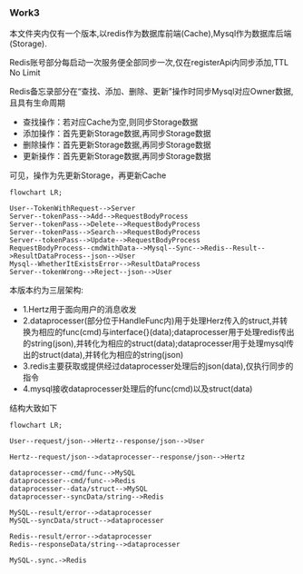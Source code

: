 ### Work3

本文件夹内仅有一个版本,以redis作为数据库前端(Cache),Mysql作为数据库后端(Storage).

Redis账号部分每启动一次服务便全部同步一次,仅在registerApi内同步添加,TTL No Limit

Redis备忘录部分在“查找、添加、删除、更新”操作时同步Mysql对应Owner数据,且具有生命周期

- 查找操作：若对应Cache为空,则同步Storage数据
- 添加操作：首先更新Storage数据,再同步Storage数据
- 删除操作：首先更新Storage数据,再同步Storage数据
- 更新操作：首先更新Storage数据,再同步Storage数据

可见，操作为先更新Storage，再更新Cache

``` mermaid
flowchart LR;

User--TokenWithRequest-->Server
Server--tokenPass-->Add-->RequestBodyProcess
Server--tokenPass-->Delete-->RequestBodyProcess
Server--tokenPass-->Search-->RequestBodyProcess
Server--tokenPass-->Update-->RequestBodyProcess
RequestBodyProcess--cmdWithData-->Mysql--Sync-->Redis--Result-->ResultDataProcess--json-->User
Mysql--WhetherItExistsError-->ResultDataProcess
Server--tokenWrong-->Reject--json-->User

```
本版本约为三层架构:
- 1.Hertz用于面向用户的消息收发
- 2.dataprocesser(部分位于HandleFunc内)用于处理Herz传入的struct,并转换为相应的func(cmd)与interface{}(data);dataprocesser用于处理redis传出的string(json),并转化为相应的struct(data);dataprocesser用于处理mysql传出的struct(data),并转化为相应的string(json)
- 3.redis主要获取或提供经过dataprocesser处理后的json(data),仅执行同步的指令
- 4.mysql接收dataprocesser处理后的func(cmd)以及struct(data)

结构大致如下

```mermaid
flowchart LR;

User--request/json-->Hertz--response/json-->User

Hertz--request/json-->dataprocesser--response/json-->Hertz

dataprocesser--cmd/func-->MySQL
dataprocesser--cmd/func-->Redis
dataprocesser--data/struct-->MySQL
dataprocesser--syncData/string-->Redis

MySQL--result/error-->dataprocesser
MySQL--syncData/struct-->dataprocesser

Redis--result/error-->dataprocesser
Redis--responseData/string-->dataprocesser

MySQL-.sync.->Redis

```